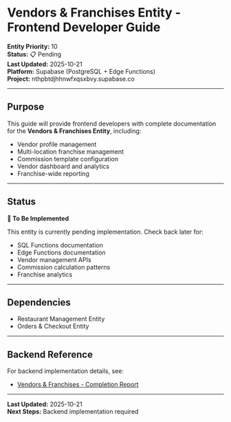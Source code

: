 # Vendors & Franchises Entity - Frontend Developer Guide

**Entity Priority:** 10  
**Status:** 📋 Pending  
**Last Updated:** 2025-10-21  
**Platform:** Supabase (PostgreSQL + Edge Functions)  
**Project:** nthpbtdjhhnwfxqsxbvy.supabase.co

---

## Purpose

This guide will provide frontend developers with complete documentation for the **Vendors & Franchises Entity**, including:
- Vendor profile management
- Multi-location franchise management
- Commission template configuration
- Vendor dashboard and analytics
- Franchise-wide reporting

---

## Status

**🚧 To Be Implemented**

This entity is currently pending implementation. Check back later for:
- SQL Functions documentation
- Edge Functions documentation
- Vendor management APIs
- Commission calculation patterns
- Franchise analytics

---

## Dependencies

- Restaurant Management Entity
- Orders & Checkout Entity

---

## Backend Reference

For backend implementation details, see:
- [Vendors & Franchises - Completion Report](../../Database/Vendors%20&%20Franchises/VENDORS_FRANCHISES_COMPLETION_REPORT.md)

---

**Last Updated:** 2025-10-21  
**Next Steps:** Backend implementation required

